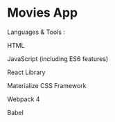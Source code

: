 # Movies App #
		
Languages & Tools :
		
HTML		

JavaScript (including ES6 features)		

React Library		

Materialize CSS Framework		

Webpack 4		

Babel		

